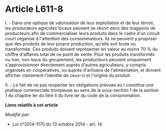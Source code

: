 # Article L611-8

I. - Dans une optique de valorisation de leur exploitation et de leur terroir, les producteurs agricoles locaux peuvent se
réunir dans des magasins de producteurs afin de commercialiser leurs produits dans le cadre d'un circuit court organisé à
l'attention des consommateurs. Ils ne peuvent y proposer que des produits de leur propre production, qu'elle soit brute ou
transformée. Ces produits doivent représenter en valeur au moins 70 % du chiffre d'affaires total de ce point de vente. Pour
les produits transformés ou non, non issus du groupement, les producteurs peuvent uniquement s'approvisionner directement
auprès d'autres agriculteurs, y compris organisés en coopératives, ou auprès d'artisans de l'alimentation, et doivent
afficher clairement l'identité de ceux-ci et l'origine du produit. 

II. - Le fait de ne pas respecter les obligations prévues au I constitue une pratique commerciale trompeuse au sens de la
sous-section 1 de la section 1 du chapitre Ier du titre II du livre Ier du code de la consommation.

**Liens relatifs à cet article**

_Modifié par_:

  - Loi n°2014-1170 du 13 octobre 2014 - art. 14
